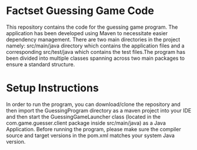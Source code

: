 # Factset Guessing Game Code

This repository contains the code for the guessing game program. The application has been developed using Maven to necessitate easier dependency management. There are two main directories in the project namely: src/main/java directory which contains the application files and a corresponding src/test/java which contains the test files.The program has been divided into multiple classes spanning across two main packages to ensure a standard structure.

# Setup Instructions

In order to run the program, you can download/clone the repository and then import the GuessingProgram directory as a maven project into your IDE and then start the GuessingGameLauncher class (located in the com.game.guesser.client package inside src/main/java) as a Java Application. Before running the program, please make sure the compiler source and target versions in the pom.xml matches your system Java version.
